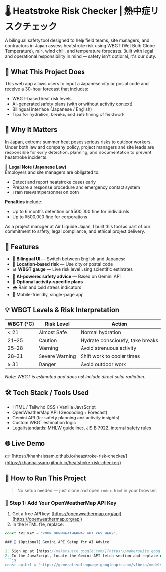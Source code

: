 # 🌡️ Heatstroke Risk Checker | 熱中症リスクチェック

A bilingual safety tool designed to help field teams, site managers, and contractors in Japan assess heatstroke risk using WBGT (Wet Bulb Globe Temperature), rain, wind chill, and temperature forecasts. Built with legal and operational responsibility in mind — safety isn't optional, it's our duty.

## 🧠 What This Project Does

This web app allows users to input a Japanese city or postal code and receive a 30-hour forecast that includes:
- WBGT-based heat risk levels
- AI-generated safety plans (with or without activity context)
- Bilingual interface (Japanese / English)
- Tips for hydration, breaks, and safe timing of fieldwork

## 🎯 Why It Matters

In Japan, extreme summer heat poses serious risks to outdoor workers. Under both law and company policy, project managers and site leads are responsible for early detection, planning, and documentation to prevent heatstroke incidents.

🔺 **Legal Note (Japanese Law)**  
Employers and site managers are obligated to:
- Detect and report heatstroke cases early  
- Prepare a response procedure and emergency contact system  
- Train relevant personnel on both

**Penalties** include:
- Up to 6 months detention or ¥500,000 fine for individuals
- Up to ¥500,000 fine for corporations

As a project manager at Air Liquide Japan, I built this tool as part of our commitment to safety, legal compliance, and ethical project delivery.

## 🚀 Features

- 🔄 **Bilingual UI** — Switch between English and Japanese
- 📍 **Location-based risk** — Use city or postal code
- 📊 **WBGT gauge** — Live risk level using scientific estimates
- 🧠 **AI-powered safety advice** — Based on Gemini API
- 📝 **Optional activity-specific plans**
- 🌧️ Rain and cold stress indicators
- 📱 Mobile-friendly, single-page app

## 💡 WBGT Levels & Risk Interpretation

| WBGT (°C) | Risk Level         | Action                                |
|-----------|--------------------|----------------------------------------|
| < 21      | Almost Safe        | Normal hydration                       |
| 21–25     | Caution            | Hydrate consciously, take breaks      |
| 25–28     | Warning            | Avoid strenuous activity               |
| 28–31     | Severe Warning     | Shift work to cooler times             |
| ≥ 31      | Danger             | Avoid outdoor work                     |

_Note: WBGT is estimated and does not include direct solar radiation._

## 🛠️ Tech Stack / Tools Used

- HTML / Tailwind CSS / Vanilla JavaScript  
- OpenWeatherMap API (Geocoding + Forecast)  
- Gemini API (for safety planning and activity insights)  
- Custom WBGT estimation logic  
- Legal/standards: MHLW guidelines, JIS B 7922, internal safety rules

## 🌐 Live Demo

👉 [https://khanhaissam.github.io/heatstroke-risk-checker/](https://khanhaissam.github.io/heatstroke-risk-checker/)

## 🧪 How to Run This Project

> No setup needed — just clone and open `index.html` in your browser.

### 🔑 Step 1: Add Your OpenWeatherMap API Key

1. Get a free API key: [https://openweathermap.org/api](https://openweathermap.org/api)  
2. In the HTML file, replace:
```js
const API_KEY = 'YOUR_OPENWEATHERMAP_API_KEY_HERE';

### 🤖 (Optional) Gemini API Setup for AI Advice

1. Sign up at [https://makersuite.google.com/](https://makersuite.google.com/)
2. In the JavaScript, locate the Gemini API fetch section and replace with your own API key:
```js
const apiUrl = "https://generativelanguage.googleapis.com/v1beta/models/gemini-2.0-pro:generateContent?key=YOUR_GEMINI_API_KEY";


